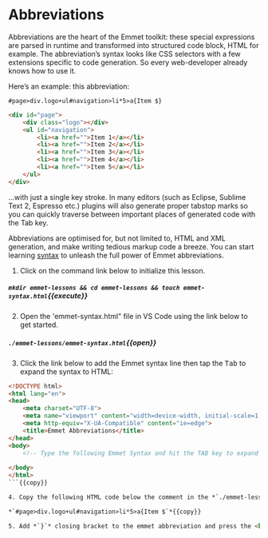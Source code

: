 # Abbreviations

Abbreviations are the heart of the Emmet toolkit: these special expressions are parsed in runtime and transformed into structured code block, HTML for example. The abbreviation’s syntax looks like CSS selectors with a few extensions specific to code generation. So every web-developer already knows how to use it. 

Here’s an example: this abbreviation:

```#page>div.logo+ul#navigation>li*5>a{Item $}```

```HTML
<div id="page">
    <div class="logo"></div>
    <ul id="navigation">
        <li><a href="">Item 1</a></li>
        <li><a href="">Item 2</a></li>
        <li><a href="">Item 3</a></li>
        <li><a href="">Item 4</a></li>
        <li><a href="">Item 5</a></li>
    </ul>
</div>
```

...with just a single key stroke. In many editors (such as Eclipse, Sublime Text 2, Espresso etc.) plugins will also generate proper tabstop marks so you can quickly traverse between important places of generated code with the Tab key.

Abbreviations are optimised for, but not limited to, HTML and XML generation, and make writing tedious markup code a breeze. You can start learning [syntax](https://docs.emmet.io/abbreviations/syntax/) to unleash the full power of Emmet abbreviations.

1. Click on the command link below to initialize this lesson.

##### ```mkdir emmet-lessons && cd emmet-lessons && touch emmet-syntax.html```{{execute}}

2. Open the 'emmet-syntax.html" file in VS Code using the link below to get started.

##### ```./emmet-lessons/emmet-syntax.html```{{open}}

3. Click the link below to add the Emmet syntax line then tap the <kbd>Tab</kbd> to expand the syntax to HTML:
   
```HTML
<!DOCTYPE html>
<html lang="en">
<head>
    <meta charset="UTF-8">
    <meta name="viewport" content="width=device-width, initial-scale=1.0">
    <meta http-equiv="X-UA-Compatible" content="ie=edge">
    <title>Emmet Abbreviations</title>
</head>
<body>
    <!-- Type the following Emmet Syntax and hit the TAB key to expand it.-->
    
</body>
</html>
```{{copy}}

4. Copy the following HTML code below the comment in the *`./emmet-lessons/emmet-syntax.html`*

*`#page>div.logo+ul#navigation>li*5>a{Item $`*{{copy}}

5. Add *`}`* closing bracket to the emmet abbreviation and press the <kbd>tab</kbd> Key.

